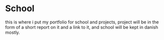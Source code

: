 # School
this is where i put my portfolio for school and projects, project will be in the form of a short report on it and a link to it, and school will be kept in danish mostly.
